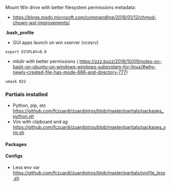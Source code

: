 Mount Win drive with better filesystem permissions metadata:
- https://blogs.msdn.microsoft.com/commandline/2018/01/12/chmod-chown-wsl-improvements/

**.bash_profile**
- GUI apps launch on win xserver (vcxsrv)
```
export DISPLAY=0.0
```
- mkdir with better permissions ( https://zzz.buzz/2016/10/09/notes-on-bash-on-ubuntu-on-windows-windows-subsystem-for-linux/#why-newly-created-file-has-mode-666-and-directory-777)
```
umask 022
```

### Partials installed
- Python, pip, etc https://github.com/fczuardi/zuardistros/blob/master/partials/packages_python.sh
- Vim with clipboard and ag https://github.com/fczuardi/zuardistros/blob/master/partials/packages_vim.sh

#### Packages

#### Configs
- Less env var https://github.com/fczuardi/zuardistros/blob/master/partials/profile_less.sh
